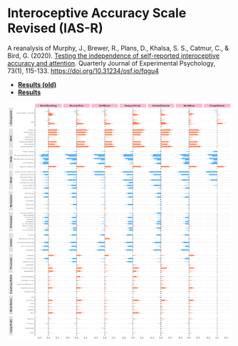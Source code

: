 # Interoceptive Accuracy Scale Revised (IAS-R)

A reanalysis of Murphy, J., Brewer, R., Plans, D., Khalsa, S. S., Catmur, C., & Bird, G. (2020). [Testing the independence of self-reported interoceptive accuracy and attention](https://journals.sagepub.com/doi/full/10.1177/1747021819879826). Quarterly Journal of Experimental Psychology, 73(1), 115-133. https://doi.org/10.31234/osf.io/fqgu4


- [**Results (old)**](https://realitybending.github.io/InteroceptionIAS/analysis/old/analysis.html)
- [**Results**](https://realitybending.github.io/InteroceptionIAS/analysis/analysis.html)



![](analysis/figures/Figure2.png)
